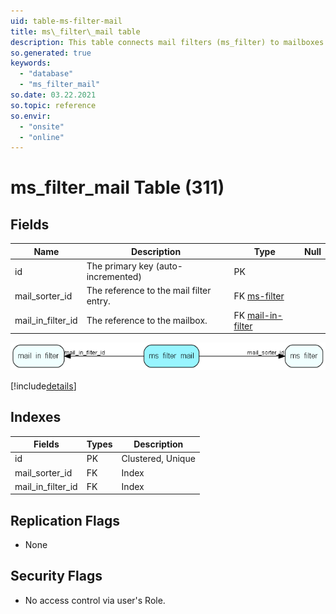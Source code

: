 ```yaml
---
uid: table-ms-filter-mail
title: ms\_filter\_mail table
description: This table connects mail filters (ms_filter) to mailboxes (mail_in_filter).
so.generated: true
keywords:
  - "database"
  - "ms_filter_mail"
so.date: 03.22.2021
so.topic: reference
so.envir:
  - "onsite"
  - "online"
---
```


# ms\_filter\_mail Table (311)

## Fields

| Name | Description | Type | Null |
|------|-------------|------|:----:|
|id|The primary key (auto-incremented)|PK| |
|mail\_sorter\_id|The reference to the mail filter entry.|FK [ms-filter](ms-filter.md)| |
|mail\_in\_filter\_id|The reference to the mailbox.|FK [mail-in-filter](mail-in-filter.md)| |


![ms_filter_mail table relationship diagram](./media/ms_filter_mail.png)

[!include[details](./includes/ms-filter-mail.md)]

## Indexes

| Fields | Types | Description |
|--------|-------|-------------|
|id |PK |Clustered, Unique |
|mail\_sorter\_id |FK |Index |
|mail\_in\_filter\_id |FK |Index |

## Replication Flags

* None

## Security Flags

* No access control via user's Role.

